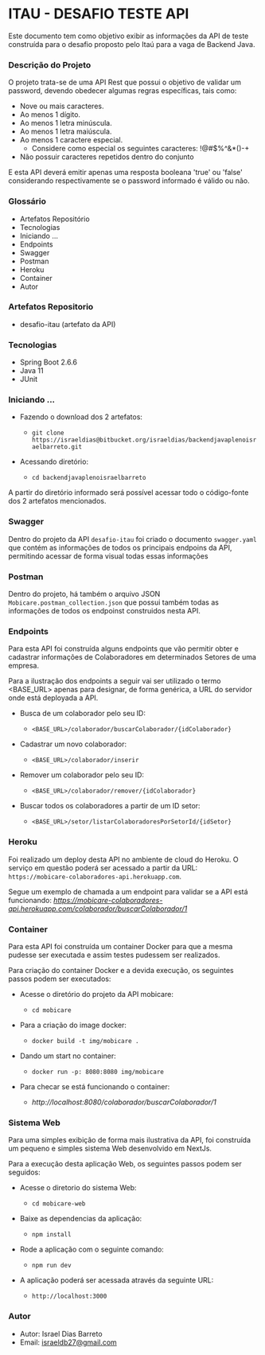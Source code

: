 # ITAU - DESAFIO TESTE API #


Este documento tem como objetivo exibir as informações da API de teste construída para o desafio proposto pelo Itaú para a vaga de Backend Java.

### Descrição do Projeto ###

O projeto trata-se de uma API Rest que possui o objetivo de validar um password, devendo obedecer algumas regras específicas, tais como:
* Nove ou mais caracteres.
* Ao menos 1 dígito.
* Ao menos 1 letra minúscula.
* Ao menos 1 letra maiúscula.
* Ao menos 1 caractere especial. 
  * Considere como especial os seguintes caracteres: !@#$%^&*()-+
* Não possuir caracteres repetidos dentro do conjunto

E esta API deverá emitir apenas uma resposta booleana 'true' ou 'false' considerando respectivamente se o password informado é válido ou não. 

### Glossário

* Artefatos Repositório
* Tecnologias
* Iniciando ...
* Endpoints
* Swagger
* Postman
* Heroku
* Container
* Autor

### Artefatos Repositorio

* desafio-itau (artefato da API)

### Tecnologias

* Spring Boot 2.6.6
* Java 11
* JUnit


### Iniciando ...

* Fazendo o download dos 2 artefatos:
    * `git clone https://israeldias@bitbucket.org/israeldias/backendjavaplenoisraelbarreto.git`

* Acessando diretório:
    - `cd backendjavaplenoisraelbarreto`

A partir do diretório informado será possível acessar todo o código-fonte dos 2 artefatos mencionados.



### Swagger

Dentro do projeto da API `desafio-itau` foi criado o documento `swagger.yaml` que contém as informações de todos os principais endpoins da API, permitindo acessar de forma visual todas essas informações


### Postman

Dentro do projeto, há também o arquivo JSON `Mobicare.postman_collection.json` que possui também todas as informações de todos os endpoinst construidos nesta API.


### Endpoints

Para esta API foi construída alguns endpoints que vão permitir obter e cadastrar informações de Colaboradores em determinados Setores de uma empresa.

Para a ilustração dos endpoints a seguir vai ser utilizado o termo <BASE_URL> apenas para designar, de forma genérica, a URL do servidor onde está deployada a API.

* Busca de um colaborador pelo seu ID:
    * `<BASE_URL>/colaborador/buscarColaborador/{idColaborador}`

* Cadastrar um novo colaborador:
    * `<BASE_URL>/colaborador/inserir`

* Remover um colaborador pelo seu ID:
    * `<BASE_URL>/colaborador/remover/{idColaborador}`

* Buscar todos os colaboradores a partir de um ID setor:
    * `<BASE_URL>/setor/listarColaboradoresPorSetorId/{idSetor}`



### Heroku

Foi realizado um deploy desta API no ambiente de cloud do Heroku. O serviço em questão poderá ser acessado a partir da URL: `https://mobicare-colaboradores-api.herokuapp.com`.

Segue um exemplo de chamada a um endpoint para validar se a API está funcionando:  _https://mobicare-colaboradores-api.herokuapp.com/colaborador/buscarColaborador/1_



### Container

Para esta API foi construída um container Docker para que a mesma pudesse ser executada e assim testes pudessem ser realizados.

Para criação do container Docker e a devida execução, os seguintes passos podem ser executados:

- Acesse o diretório do projeto da API mobicare:
    - `cd mobicare`

- Para a criação do image docker:
    - `docker build -t img/mobicare .`

- Dando um start no container:
    - `docker run -p: 8080:8080 img/mobicare`

- Para checar se está funcionando o container:
    - _http://localhost:8080/colaborador/buscarColaborador/1_


### Sistema Web

Para uma simples exibição de forma mais ilustrativa da API, foi construída um pequeno e simples sistema Web desenvolvido em NextJs.

Para a execução desta aplicação Web, os seguintes passos podem ser seguidos:

- Acesse o diretorio do sistema Web:
    - `cd mobicare-web`

- Baixe as dependencias da aplicação:
    - `npm install`

- Rode a aplicação com o seguinte comando:
    - `npm run dev`

- A aplicação poderá ser acessada através da seguinte URL:
    - `http://localhost:3000`



### Autor

* Autor: Israel Dias Barreto
* Email: israeldb27@gmail.com